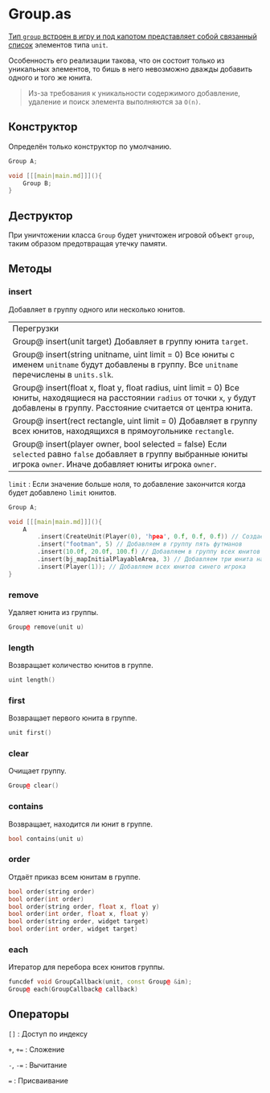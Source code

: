 <show-structure for="chapter,procedure" depth="3"/>

# Group.as

<a href="https://github.com/WarRaft/AngelScript-doc/blob/main/Framework/Group.as"/>

Тип `group` встроен в игру и под капотом представляет собой [связанный список](https://w.wiki/7$D5) элементов
типа `unit`.

Особенность его реализации такова, что он состоит только из уникальных элементов, то бишь в него невозможно дважды
добавить одного и того же <tooltip term="unit">юнита</tooltip>.

> Из-за требования к уникальности содержимого добавление, удаление и поиск элемента выполняются за `O(n)`.

## Конструктор

Определён только конструктор по умолчанию.

```C++
Group A;

void [[[main|main.md]]](){
    Group B;
}
```

## Деструктор

При уничтожении класса `Group` будет уничтожен игровой объект `group`, таким образом предотвращая утечку памяти.

## Методы

### insert

Добавляет в группу одного или несколько <tooltip term="unit">юнитов</tooltip>.

<table>

<tr><td>Перегрузки</td></tr>

<tr><td>
<code-block lang="C++">
Group@ insert(unit target)
</code-block> Добавляет в группу <tooltip term="unit">юнита</tooltip> <code>target</code>.
</td></tr>

<tr><td>
<code-block lang="C++">
Group@ insert(string unitname, uint limit = 0)
</code-block> Все <tooltip term="unit">юниты</tooltip> с именем <code>unitname</code> будут добавлены в группу. Все <code>unitname</code> перечислены в <code>units.slk</code>.
</td></tr>

<tr><td>
<code-block lang="C++">
Group@ insert(float x, float y, float radius, uint limit = 0)
</code-block> Все <tooltip term="unit">юниты</tooltip>, находящиеся на расстоянии <code>radius</code> от точки <code>x</code>, <code>y</code> будут добавлены в группу. Расстояние считается от центра юнита.
</td></tr>

<tr><td>
<code-block lang="C++">
Group@ insert(rect rectangle, uint limit = 0)
</code-block> Добавляет в группу всех <tooltip term="unit">юнитов</tooltip>, находящихся в прямоугольнике <code>rectangle</code>.
</td></tr>

<tr><td>
<code-block lang="C++">
Group@ insert(player owner, bool selected = false)
</code-block> Если <code>selected</code> равно <code>false</code> добавляет в группу выбранные <tooltip term="unit">юниты</tooltip> игрока <code>owner</code>. Иначе
добавляет <tooltip term="unit">юниты</tooltip> игрока <code>owner</code>.
</td></tr>

</table>

`limit`
: Если значение больше ноля, то добавление закончится когда будет добавлено `limit` <tooltip term="unit">
юнитов</tooltip>.

```C++
Group A;

void [[[main|main.md]]](){
    A
        .insert(CreateUnit(Player(0), 'hpea', 0.f, 0.f, 0.f)) // Создаём крестьянина в центре карты и добавляем в группу
        .insert("footman", 5) // Добавляем в группу пять футманов
        .insert(10.0f, 20.0f, 100.f) // Добавляем в группу всех юнитов на расстоянии 100 от точки 10,20
        .insert(bj_mapInitialPlayableArea, 3) // Добавляем три юнита на карте
        .insert(Player(1)); // Добавляем всех юнитов синего игрока 
}
```

### remove

Удаляет юнита из группы.

```C++
Group@ remove(unit u)
```

### length

Возвращает количество юнитов в группе.

```C++
uint length()
```

### first

Возвращает первого юнита в группе.

```C++
unit first()
```

### clear

Очищает группу.

```C++
Group@ clear()
```

### contains

Возвращает, находится ли юнит в группе.

```C++
bool contains(unit u)
```

### order

Отдаёт приказ всем юнитам в группе.

```C++
bool order(string order)
bool order(int order)
bool order(string order, float x, float y)
bool order(int order, float x, float y)
bool order(string order, widget target)
bool order(int order, widget target)
```

### each

Итератор для перебора всех юнитов группы.

```C++
funcdef void GroupCallback(unit, const Group@ &in);
Group@ each(GroupCallback@ callback)
```

## Операторы

`[]`
: Доступ по индексу

`+`, `+=`
: Сложение

`-`, `-=`
: Вычитание

`=`
: Присваивание
